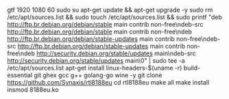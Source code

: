 gtf 1920 1080 60
sudo su
apt-get update && apt-get upgrade -y
sudo rm /etc/apt/sources.list && sudo touch /etc/apt/sources.list && sudo printf "deb http://ftp.br.debian.org/debian/stable main contrib non-free\ndeb-src http://ftp.br.debian.org/debian/stable main contrib non-free\ndeb http://ftp.br.debian.org/debian/stable-updates main contrib non-free\ndeb-src http://ftp.br.debian.org/debian/stable-updates main contrib non-free\ndeb http://security.debian.org/stable/updates main\ndeb-src http://security.debian.org/stable/updates main\0" | sudo tee -a /etc/apt/sources.list
apt-get install linux-headers-$(uname -r) build-essential git ghex gcc g++ golang-go wine -y
git clone https://github.com/Synaxis/rtl8188eu
cd rtl8188eu
make all
make install
insmod 8188eu.ko
